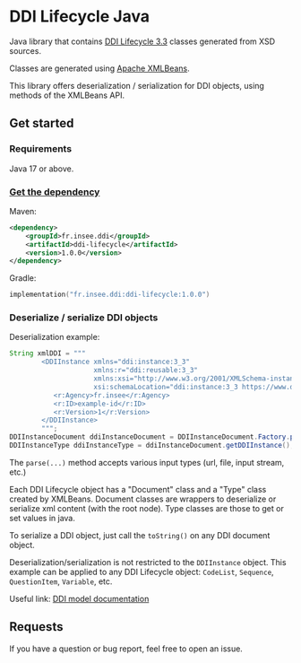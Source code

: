 # DDI Lifecycle Java

Java library that contains [DDI Lifecycle 3.3](https://ddialliance.org/Specification/DDI-Lifecycle/3.3/) 
classes generated from XSD sources.

Classes are generated using [Apache XMLBeans](https://xmlbeans.apache.org/documentation/index.html).

This library offers deserialization / serialization for DDI objects, using methods of the XMLBeans API.

## Get started

### Requirements

Java 17 or above.

### [Get the dependency](https://mvnrepository.com/artifact/fr.insee.ddi/ddi-lifecycle)

Maven:

```xml
<dependency>
    <groupId>fr.insee.ddi</groupId>
    <artifactId>ddi-lifecycle</artifactId>
    <version>1.0.0</version>
</dependency>
```

Gradle:

```kotlin
implementation("fr.insee.ddi:ddi-lifecycle:1.0.0")
```

### Deserialize / serialize DDI objects

Deserialization example:

```java
String xmlDDI = """
        <DDIInstance xmlns="ddi:instance:3_3"
                     xmlns:r="ddi:reusable:3_3"
                     xmlns:xsi="http://www.w3.org/2001/XMLSchema-instance"
                     xsi:schemaLocation="ddi:instance:3_3 https://www.ddialliance.org/Specification/DDI-Lifecycle/3.3/XMLSchema/instance.xsd">
           <r:Agency>fr.insee</r:Agency>
           <r:ID>example-id</r:ID>
           <r:Version>1</r:Version>
        </DDIInstance>
        """;
DDIInstanceDocument ddiInstanceDocument = DDIInstanceDocument.Factory.parse(xmlDDI);
DDIInstanceType ddiInstanceType = ddiInstanceDocument.getDDIInstance();
```

The `parse(...)` method accepts various input types (url, file, input stream, etc.)

Each DDI Lifecycle object has a "Document" class and a "Type" class created by XMLBeans. 
Document classes are wrappers to deserialize or serialize xml content (with the root node). 
Type classes are those to get or set values in java.

To serialize a DDI object, just call the `toString()` on any DDI document object.

Deserialization/serialization is not restricted to the `DDIInstance` object. 
This example can be applied to any DDI Lifecycle object: `CodeList`, `Sequence`, `QuestionItem`, `Variable`, etc.

Useful link: [DDI model documentation](https://ddialliance.github.io/ddimodel-web/DDI-L-3.3/)

## Requests

If you have a question or bug report, feel free to open an issue.
